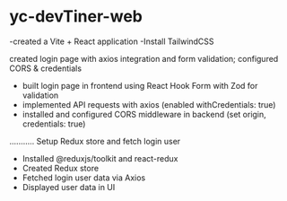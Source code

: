 # yc-devTiner-web

-created a Vite + React application
-Install TailwindCSS


created login page with axios integration and form validation; configured CORS & credentials

- built login page in frontend using React Hook Form with Zod for validation
- implemented API requests with axios (enabled withCredentials: true)
- installed and configured CORS middleware in backend (set origin, credentials: true)

...........
Setup Redux store and fetch login user

- Installed @reduxjs/toolkit and react-redux
- Created Redux store
- Fetched login user data via Axios
- Displayed user data in UI